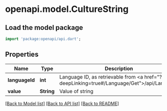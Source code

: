 # openapi.model.CultureString

## Load the model package
```dart
import 'package:openapi/api.dart';
```

## Properties
Name | Type | Description | Notes
------------ | ------------- | ------------- | -------------
**languageId** | **int** | Language ID, as retrievable from <a href=\"?deepLinking=true#/Language/Get\">/api/Language</a> | [optional] 
**value** | **String** | Value of string | [optional] 

[[Back to Model list]](../README.md#documentation-for-models) [[Back to API list]](../README.md#documentation-for-api-endpoints) [[Back to README]](../README.md)


